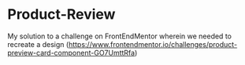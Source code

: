 # Product-Review
My solution to a challenge on FrontEndMentor wherein we needed to recreate a design (https://www.frontendmentor.io/challenges/product-preview-card-component-GO7UmttRfa)
